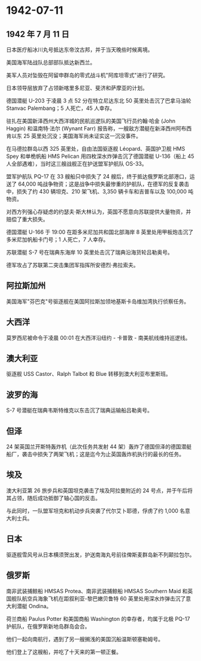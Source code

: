 # 1942-07-11

## 1942 年 7 月 11 日

日本医疗船冰川丸号抵达东帝汶古邦，并于当天晚些时候离境。

美国海军陆战队总部部队抵达新西兰。

美军人员对坠毁在阿留申群岛的零式战斗机"阿库坦零式"进行了研究。

日本领导层放弃了占领新喀里多尼亚、斐济和萨摩亚的计划。

德国潜艇 U-203 于凌晨 3 点 52 分在特立尼达东北 50 英里处击沉了巴拿马油轮
Stanvac Palembang；5 人死亡，45 人幸存。

驻扎在美国新泽西州大西洋城的民航巡逻队的美国飞行员约翰·哈金 (John
Haggin) 和温南特·法尔 (Wynant Farr)
报告称，一艘敌方潜艇在新泽西州阿布西肯以东 25
英里处沉没；美国海军尚未证实这一沉没事件。

在马德拉群岛以西 325 英里处，自由法国驱逐舰 Léopard、英国护卫舰 HMS Spey
和单桅帆船 HMS Pelican 用四枚深水炸弹击沉了德国潜艇 U-136（船上 45
人全部遇难），当时这三艘战舰正在护送盟军护航队 OS-33。

盟军护航队 PQ-17 在 33 艘船只中损失了 24
艘后，终于抵达俄罗斯北部港口，运送了 64,000
吨战争物资；这是战争中损失最惨重的护航队，在德军的反复袭击中，损失了约
430 辆坦克、210 架飞机、3,350 辆卡车和吉普车以及 100,000 吨物资。

对西方列强心存疑虑的约瑟夫·斯大林认为，英国不愿意向苏联提供大量物资，并赔偿了重大损失。

德国潜艇 U-166 于 19:00 在距多米尼加共和国北部海岸 8
英里处用甲板炮击沉了多米尼加帆船卡门号；1 人死亡，7 人幸存。

苏联潜艇 S-7 号在瑞典东海岸 10 英里处击沉了瑞典沿海货轮吕勒奥号。

德军攻占了苏联第二突击集团军指挥所安德烈·弗拉索夫。

## 阿拉斯加州

美国海军"芬巴克"号驱逐舰在美国阿拉斯加领地基斯卡岛维加湾执行侦察任务。

## 大西洋

莫罗西尼被命令于凌晨 00:01 在大西洋沿纽约 - 卡普敦 -
南美航线维持巡逻线。

## 澳大利亚

驱逐舰 USS Castor、Ralph Talbot 和 Blue 转移到澳大利亚布里斯班。

## 波罗的海

S-7 号潜艇在瑞典韦斯特维克以东击沉了瑞典运输船吕勒奥号。

## 但泽

24 架英国兰开斯特轰炸机（此次任务共发射 44
架）轰炸了德国但泽的德国潜艇船厂，袭击中损失了两架飞机；这是迄今为止英国轰炸机执行的最长的任务。

## 埃及

澳大利亚第 26 旅步兵和英国坦克袭击了埃及阿拉曼附近的 24
号点，并于午后将其占领，随后成功抵御了轴心国的反击。

与此同时，一队盟军坦克和机动步兵突袭了代尔艾卜耶德，俘虏了约 1,000
名意大利士兵。

## 日本

驱逐舰雪风号从日本横须贺出发，护送南海丸号前往俾斯麦群岛新不列颠拉包尔。

## 俄罗斯

南非武装捕鲸船 HMSAS Protea、南非武装捕鲸船 HMSAS Southern Maid
和英国舰队航空兵海象飞机在距叙利亚-黎巴嫩贝鲁特 60
英里处用深水炸弹击沉了意大利潜艇 Ondina。

荷兰商船 Paulus Potter 和美国商船 Washington 的幸存者，均属于北极 PQ-17
护航队，在俄罗斯新地岛群岛会合。

他们一起向南航行，遇到了另一艘搁浅的美国沉船温斯顿塞勒姆号。

他们登上了这艘船，并吃了十天来的第一顿正餐。

